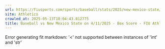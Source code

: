 ```yaml
---
url: https://fiusports.com/sports/baseball/stats/2025/new-mexico-state/boxscore/12758
site: Athletics
crawled_at: 2025-05-13T10:04:43.812775
title: Baseball vs New Mexico State on 4/11/2025 - Box Score - FIU Athletics
---
```


Error generating fit markdown: '<' not supported between instances of 'int' and 'str'